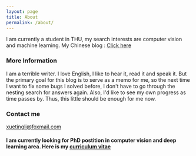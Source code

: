 ```yaml
---
layout: page
title: About
permalink: /about/
---
```


I am currently a student in THU, my search interests are computer vision and machine learning.
My Chinese blog : [Click here](http://www.cnblogs.com/sunshineatnoon/)

### More Information
I am a terrible writer. I love English, I like to hear it, read it and speak it. But the primary goal for this blog is to serve as a memo for me, so the next time I want to fix some bugs I solved before, I don't have to go through the nesting search for answers again. Also, I'd like to see my own progress as time passes by. Thus, this little should be enough for me now.

### Contact me

[xuetingli@foxmail.com](mailto:email@domain.com)

#### I am currently looking for PhD postition in computer vision and deep learning area. Here is my [curriculum vitae](http://sunshineatnoon.github.io/docs/cv.pdf)
